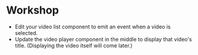 # Workshop

* Edit your video list component to emit an event when a video is selected.
* Update the video player component in the middle to display that video's
  title. (Displaying the video itself will come later.)
